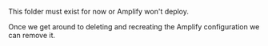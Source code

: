This folder must exist for now or Amplify won't deploy.

Once we get around to deleting and recreating the Amplify configuration we can
remove it.

